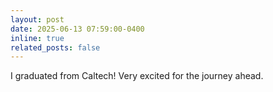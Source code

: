 ```yaml
---
layout: post
date: 2025-06-13 07:59:00-0400
inline: true
related_posts: false
---
```


I graduated from Caltech! Very excited for the journey ahead.
